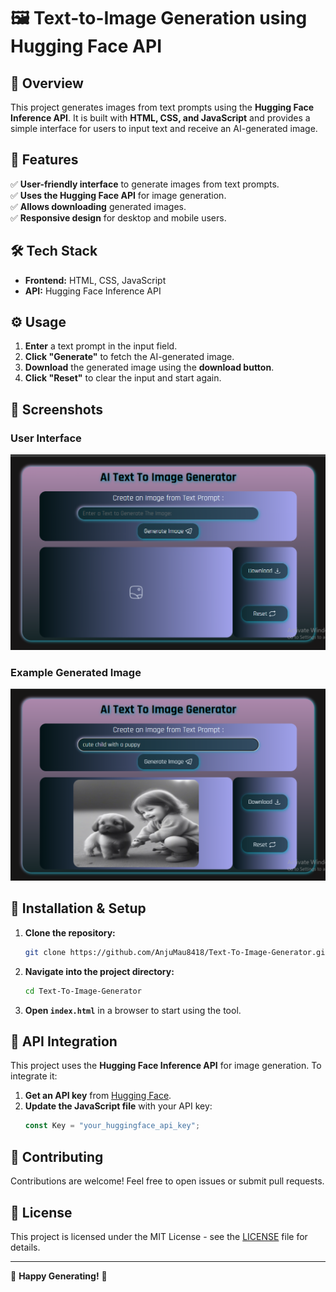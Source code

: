 # 🖼️ Text-to-Image Generation using Hugging Face API

## 📌 Overview
This project generates images from text prompts using the **Hugging Face Inference API**. It is built with **HTML, CSS, and JavaScript** and provides a simple interface for users to input text and receive an AI-generated image.

## 🚀 Features
✅ **User-friendly interface** to generate images from text prompts.  
✅ **Uses the Hugging Face API** for image generation.  
✅ **Allows downloading** generated images.  
✅ **Responsive design** for desktop and mobile users.  

## 🛠️ Tech Stack
- **Frontend:** HTML, CSS, JavaScript  
- **API:** Hugging Face Inference API  

## ⚙️ Usage
1. **Enter** a text prompt in the input field.
2. **Click "Generate"** to fetch the AI-generated image.
3. **Download** the generated image using the **download button**.
4. **Click "Reset"** to clear the input and start again.

## 📸 Screenshots
### **User Interface**
![Text-to-Image UI](screenshots/user_interface.png)

### **Example Generated Image**
![Generated Image](screenshots/Generated_image.png)

## 🔧 Installation & Setup
1. **Clone the repository:**
   ```sh
   git clone https://github.com/AnjuMau8418/Text-To-Image-Generator.git
   ```
2. **Navigate into the project directory:**
   ```sh
   cd Text-To-Image-Generator
   ```
3. **Open `index.html`** in a browser to start using the tool.

## 🔗 API Integration
This project uses the **Hugging Face Inference API** for image generation. To integrate it:
1. **Get an API key** from [Hugging Face](https://huggingface.co/).
2. **Update the JavaScript file** with your API key:
   ``` js
   const Key = "your_huggingface_api_key";
   ```


## 🤝 Contributing
Contributions are welcome! Feel free to open issues or submit pull requests.

## 📜 License
This project is licensed under the MIT License - see the [LICENSE](LICENSE) file for details.

---
🎨 **Happy Generating!** 🚀

